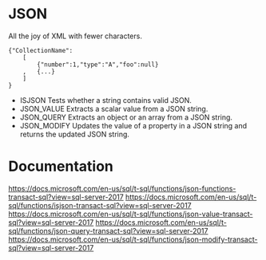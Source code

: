 # JSON
All the joy of XML with fewer characters.

```
{"CollectionName":
    [
        {"number":1,"type":"A","foo":null}
    ,	{...}
    ]
}
```


- ISJSON	Tests whether a string contains valid JSON.
- JSON_VALUE	Extracts a scalar value from a JSON string.
- JSON_QUERY	Extracts an object or an array from a JSON string.
- JSON_MODIFY	Updates the value of a property in a JSON string and returns the updated JSON string.



# Documentation
https://docs.microsoft.com/en-us/sql/t-sql/functions/json-functions-transact-sql?view=sql-server-2017
https://docs.microsoft.com/en-us/sql/t-sql/functions/isjson-transact-sql?view=sql-server-2017
https://docs.microsoft.com/en-us/sql/t-sql/functions/json-value-transact-sql?view=sql-server-2017
https://docs.microsoft.com/en-us/sql/t-sql/functions/json-query-transact-sql?view=sql-server-2017
https://docs.microsoft.com/en-us/sql/t-sql/functions/json-modify-transact-sql?view=sql-server-2017